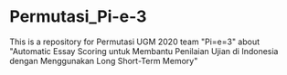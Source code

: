# Permutasi_Pi-e-3
This is a repository for Permutasi UGM 2020 team "Pi=e=3" about "Automatic Essay Scoring untuk Membantu Penilaian Ujian di Indonesia dengan  Menggunakan Long Short-Term Memory"
